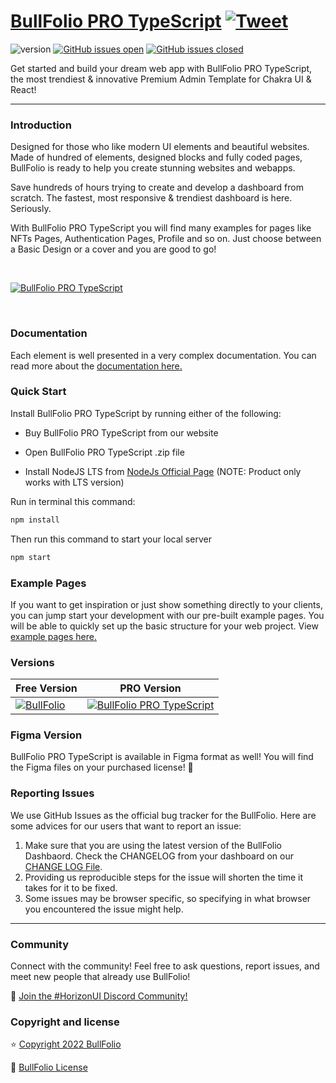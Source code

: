 # [BullFolio PRO TypeScript](https://horizon-ui.com/chakra-pro-ts/) [![Tweet](https://img.shields.io/twitter/url/http/shields.io.svg?style=social&logo=twitter)](https://twitter.com/intent/tweet?url=https://horizon-ui.com/pro&text=Check%20Horizon%20UI%20PRO,%20the%20trendiest%20Premium%20admin%20template%20for%20Chakra%20UI!)

![version](https://img.shields.io/badge/version-1.2.0-blue.svg)
[![GitHub issues open](https://img.shields.io/github/issues/horizon-ui/horizon-ui-chakra-pro-ts.svg?maxAge=2592000)](https://github.com/horizon-ui/horizon-ui-chakra-pro-ts/issues?q=is%3Aopen+is%3Aissue)
[![GitHub issues closed](https://img.shields.io/github/issues-closed-raw/horizon-ui/horizon-ui-chakra-pro-ts.svg?maxAge=2592000)](https://github.com/horizon-ui/horizon-ui-chakra-pro-ts/issues?q=is%3Aissue+is%3Aclosed)

Get started and build your dream web app with BullFolio PRO TypeScript, the most trendiest &
innovative Premium Admin Template for Chakra UI & React!

---

### Introduction

Designed for those who like modern UI elements and beautiful websites. Made of
hundred of elements, designed blocks and fully coded pages, BullFolio is ready
to help you create stunning websites and webapps.

Save hundreds of hours trying to create and develop a dashboard from scratch.
The fastest, most responsive & trendiest dashboard is here. Seriously.

With BullFolio PRO TypeScript you will find many examples for pages like NFTs Pages,
Authentication Pages, Profile and so on. Just choose between a Basic Design or a
cover and you are good to go!

<p>&nbsp;</p>

[<img alt="BullFolio PRO TypeScript" src="https://i.ibb.co/gdKmHcW/introduction-image-4.png" /> ](https://github.com/horizon-ui/horizon-ui-chakra-pro-ts)

<p>&nbsp;</p>

### Documentation

Each element is well presented in a very complex documentation. You can read
more about the
<a href="https://horizon-ui.com/docs?ref=readme-horizon-pro-ts" target="_blank">documentation
here.</a>

### Quick Start

Install BullFolio PRO TypeScript by running either of the following:

- Buy BullFolio PRO TypeScript from our website

- Open BullFolio PRO TypeScript .zip file

- Install NodeJS LTS from
  [NodeJs Official Page](https://nodejs.org/en/?ref=horizon-documentation)
  (NOTE: Product only works with LTS version)

Run in terminal this command:

```bash
npm install
```

Then run this command to start your local server

```bash
npm start
```

### Example Pages

If you want to get inspiration or just show something directly to your clients,
you can jump start your development with our pre-built example pages. You will
be able to quickly set up the basic structure for your web project. View
<a href="https://horizon-ui.com/chakra-pro-ts/?ref=readme-horizon-pro-ts" target="_blank">example pages here.</a>

### Versions

| Free Version                                                                                                       | PRO Version                                                                                                               |
| ------------------------------------------------------------------------------------------------------------------ | ------------------------------------------------------------------------------------------------------------------------- |
| [![BullFolio](https://i.ibb.co/fdyTwz1/introduction-image-2.png)](https://www.horizon-ui.com/?ref=readme-horizon-pro-ts) | [![BullFolio PRO TypeScript](https://i.ibb.co/gdKmHcW/introduction-image-4.png)](https://www.horizon-ui.com/pro?ref=readme-horizon-pro-ts) |

### Figma Version

BullFolio PRO TypeScript is available in Figma format as well! You will find the Figma files on your purchased license! 🎨

### Reporting Issues

We use GitHub Issues as the official bug tracker for the BullFolio. Here are
some advices for our users that want to report an issue:

1. Make sure that you are using the latest version of the BullFolio Dashbaord.
   Check the CHANGELOG from your dashboard on our
   [CHANGE LOG File](https://github.com/horizon-ui/horizon-ui-chakra-pro-ts/blob/main/CHANGELOG.md?ref=readme-horizon-pro-ts).
2. Providing us reproducible steps for the issue will shorten the time it takes
   for it to be fixed.
3. Some issues may be browser specific, so specifying in what browser you
   encountered the issue might help.

---

### Community

Connect with the community! Feel free to ask questions, report issues, and meet
new people that already use BullFolio!

💬 [Join the #HorizonUI Discord Community!](https://discord.gg/f6tEKFBd4m)

### Copyright and license

⭐️ [Copyright 2022 BullFolio ](https://www.BullFolio.com/?ref=readme-horizon-pro-ts)

📄 [BullFolio License](https://www.horizon-ui.com/license?ref=readme-horizon-pro-ts)
